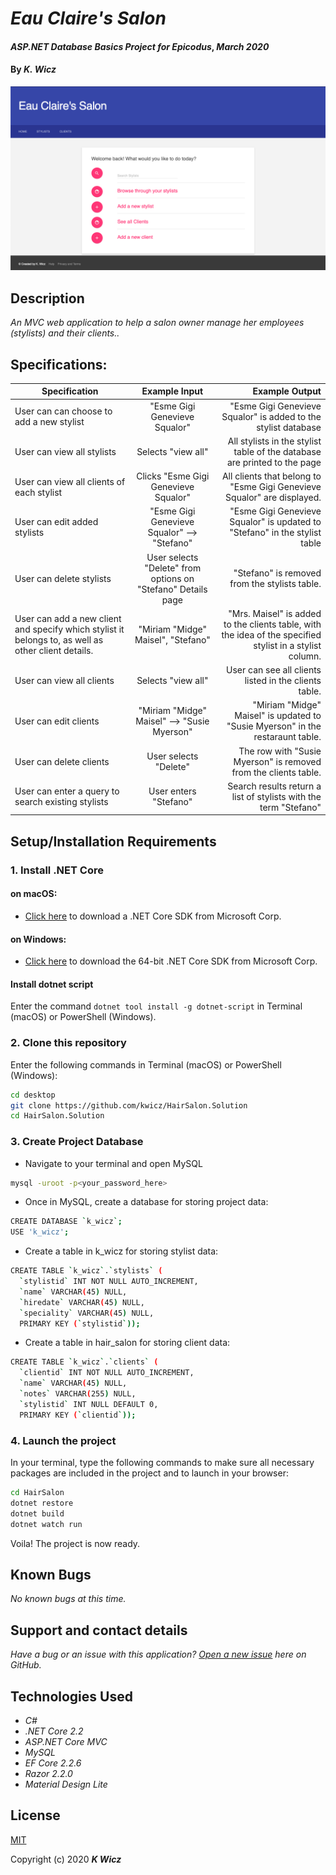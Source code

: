 # _Eau Claire's Salon_

#### _ASP.NET Database Basics Project for Epicodus_, _March 2020_

#### By _**K. Wicz**_

![Landing Page Preview](/HairSalon/wwwroot/img/splash-page.png)

## Description

_An MVC web application to help a salon owner manage her employees (stylists) and their clients.._

## Specifications:

| Specification | Example Input | Example Output |
| ------------- |:-------------:| -------------------:|
|User can can choose to add a new stylist| "Esme Gigi Genevieve Squalor"| "Esme Gigi Genevieve Squalor" is added to the stylist database|
|User can view all stylists|Selects "view all"|All stylists in the stylist table of the database are printed to the page|
|User can view all clients of each stylist|Clicks "Esme Gigi Genevieve Squalor"|All clients that belong to "Esme Gigi Genevieve Squalor" are displayed.|
|User can edit added stylists|"Esme Gigi Genevieve Squalor" --> "Stefano"|"Esme Gigi Genevieve Squalor" is updated to "Stefano" in the stylist table|
|User can delete stylists|User selects "Delete" from options on "Stefano" Details page|"Stefano" is removed from the stylists table.|
|User can add a new client and specify which stylist it belongs to, as well as other client details.|"Miriam "Midge" Maisel", "Stefano"|"Mrs. Maisel" is added to the clients table, with the idea of the specified stylist in a stylist column.|
|User can view all clients|Selects "view all"|User can see all clients listed in the clients table.|
|User can edit clients|"Miriam "Midge" Maisel" --> "Susie Myerson"|"Miriam "Midge" Maisel" is updated to "Susie Myerson" in the restaraunt table.|
|User can delete clients|User selects "Delete"|The row with "Susie Myerson" is removed from the clients table.|
|User can enter a query to search existing stylists |User enters "Stefano"| Search results return a list of stylists with the term "Stefano"|


## Setup/Installation Requirements

### 1.  Install .NET Core

#### on macOS:
* [Click here](https://dotnet.microsoft.com/download/thank-you/dotnet-sdk-2.2.106-macos-x64-installer) to download a .NET Core SDK from Microsoft Corp.

#### on Windows:
* [Click here](https://dotnet.microsoft.com/download/thank-you/dotnet-sdk-2.2.203-windows-x64-installer) to download the 64-bit .NET Core SDK from Microsoft Corp.

#### Install dotnet script
Enter the command ``dotnet tool install -g dotnet-script`` in Terminal (macOS) or PowerShell (Windows).

### 2. Clone this repository

Enter the following commands in Terminal (macOS) or PowerShell (Windows):
```sh
cd desktop
git clone https://github.com/kwicz/HairSalon.Solution
cd HairSalon.Solution
```

### 3. Create Project Database
* Navigate to your terminal and open MySQL
```sh
mysql -uroot -p<your_password_here>
```
* Once in MySQL, create a database for storing project data:
```sh
CREATE DATABASE `k_wicz`;
USE 'k_wicz';
```
* Create a table in k_wicz for storing stylist data:
```sh
CREATE TABLE `k_wicz`.`stylists` (
  `stylistid` INT NOT NULL AUTO_INCREMENT,
  `name` VARCHAR(45) NULL,
  `hiredate` VARCHAR(45) NULL,
  `speciality` VARCHAR(45) NULL,
  PRIMARY KEY (`stylistid`));
```
* Create a table in hair_salon for storing client data:
```sh
CREATE TABLE `k_wicz`.`clients` (
  `clientid` INT NOT NULL AUTO_INCREMENT,
  `name` VARCHAR(45) NULL,
  `notes` VARCHAR(255) NULL,
  `stylistid` INT NULL DEFAULT 0,
  PRIMARY KEY (`clientid`));
```
### 4. Launch the project
In your terminal, type the following commands to make sure all necessary packages are included in the project and to launch in your browser:
```sh
cd HairSalon
dotnet restore
dotnet build
dotnet watch run
```

Voila! The project is now ready.

## Known Bugs

_No known bugs at this time._

## Support and contact details

_Have a bug or an issue with this application? [Open a new issue](https://github.com/kwicz/hairsalon.solution/issues) here on GitHub._

## Technologies Used
* _C#_
* _.NET Core 2.2_
* _ASP.NET Core MVC_
* _MySQL_
* _EF Core 2.2.6_
* _Razor 2.2.0_
* _Material Design Lite_

## License

[MIT](https://choosealicense.com/licenses/mit/)

Copyright (c) 2020 **_K Wicz_**

